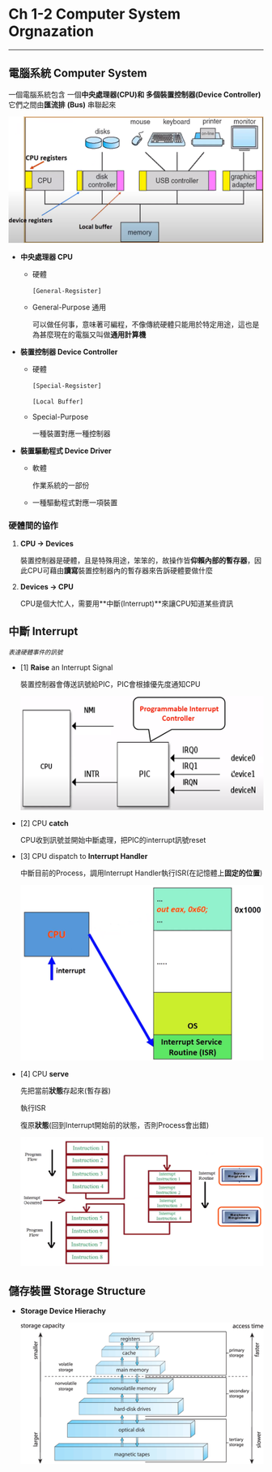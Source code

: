 # Ch 1-2 Computer System Orgnazation

---

## 電腦系統 Computer System

一個電腦系統包含
一個**中央處理器(CPU)**和
多個**裝置控制器(Device Controller)**
它們之間由**匯流排** **(Bus)** 串聯起來

![Untitled](Ch%201-2%20Computer%20System%20Orgnazation%206e461743f8544c6381c6e99775a2eb2f/Untitled.png)

- **中央處理器 CPU**
    - 硬體
        
        `[General-Regsister]`
        
    - General-Purpose 通用
        
        可以做任何事，意味著可編程，不像傳統硬體只能用於特定用途，這也是為甚麼現在的電腦又叫做**通用計算機**
        
- **裝置控制器 Device Controller**
    - 硬體
        
        `[Special-Regsister]`
        
        `[Local Buffer]`
        
    - Special-Purpose
        
        一種裝置對應一種控制器
        
- **裝置驅動程式 Device Driver**
    - 軟體
        
        作業系統的一部份
        
    - 一種驅動程式對應一項裝置

### 硬體間的協作

1.  **CPU → Devices**
    
    裝置控制器是硬體，且是特殊用途，笨笨的，故操作皆**仰賴內部的暫存器**，因此CPU可藉由**讀寫**裝置控制器內的暫存器來告訴硬體要做什麼
    
2. **Devices → CPU**
    
    CPU是個大忙人，需要用**中斷(Interrupt)**來讓CPU知道某些資訊
    

## 中斷 Interrupt

*`表達硬體事件的訊號`*

- [1] **Raise** an Interrupt Signal
    
    裝置控制器會傳送訊號給PIC，PIC會根據優先度通知CPU
    
    ![Untitled](Ch%201-2%20Computer%20System%20Orgnazation%206e461743f8544c6381c6e99775a2eb2f/Untitled%201.png)
    
- [2] CPU **catch**
    
    CPU收到訊號並開始中斷處理，把PIC的interrupt訊號reset
    
- [3] CPU dispatch to **Interrupt Handler**
    
    中斷目前的Process，調用Interrupt Handler執行ISR(在記憶體上**固定的位置**)
    
    ![Untitled](Ch%201-2%20Computer%20System%20Orgnazation%206e461743f8544c6381c6e99775a2eb2f/Untitled%202.png)
    
- [4] CPU **serve**
    
    先把當前**狀態**存起來(暫存器)
    
    執行ISR
    
    復原**狀態**(回到Interrupt開始前的狀態，否則Process會出錯)
    
    ![Untitled](Ch%201-2%20Computer%20System%20Orgnazation%206e461743f8544c6381c6e99775a2eb2f/Untitled%203.png)
    

## **儲存裝置 Storage Structure**

- **Storage Device Hierachy**
    
    ![1_06strgDvcHrarch.jpg](Ch%201-2%20Computer%20System%20Orgnazation%206e461743f8544c6381c6e99775a2eb2f/1_06strgDvcHrarch.jpg)
